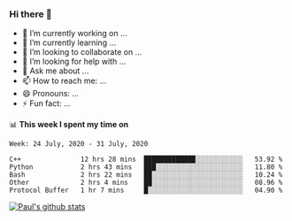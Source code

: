 ### Hi there 👋

- 🔭 I’m currently working on ...
- 🌱 I’m currently learning ...
- 👯 I’m looking to collaborate on ...
- 🤔 I’m looking for help with ...
- 💬 Ask me about ...
- 📫 How to reach me: ...
- 😄 Pronouns: ...
- ⚡ Fun fact: ...

📊 **This week I spent my time on**
<!--START_SECTION:waka-->
```text
Week: 24 July, 2020 - 31 July, 2020

C++               12 hrs 28 mins  █████████████░░░░░░░░░░░░   53.92 % 
Python            2 hrs 43 mins   ███░░░░░░░░░░░░░░░░░░░░░░   11.80 % 
Bash              2 hrs 22 mins   ██░░░░░░░░░░░░░░░░░░░░░░░   10.24 % 
Other             2 hrs 4 mins    ██░░░░░░░░░░░░░░░░░░░░░░░   08.96 % 
Protocol Buffer   1 hr 7 mins     █░░░░░░░░░░░░░░░░░░░░░░░░   04.90 %
```
<!--END_SECTION:waka-->


[![Paul's github stats](https://github-readme-stats.vercel.app/api?username=mickeyouyou&theme=dracula&show_icons=true)](https://github.com/anuraghazra/github-readme-stats)
